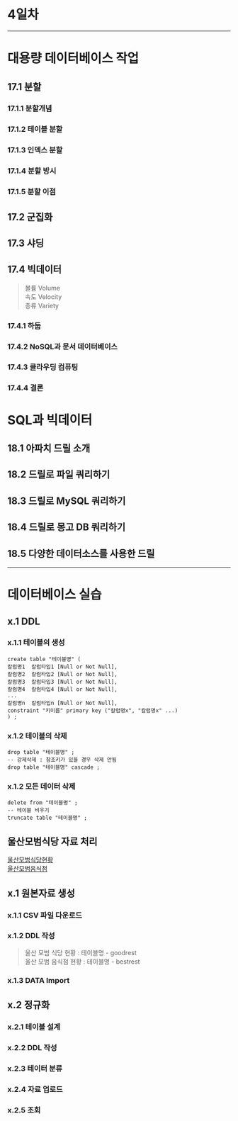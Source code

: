 # 4일차 
--- 
# 대용량 데이터베이스 작업 
## 17.1 분할 
### 17.1.1 분할개념 
### 17.1.2 테이블 분할 
### 17.1.3 인덱스 분할 
### 17.1.4 분할 방시 
### 17.1.5 분할 이점 
## 17.2 군집화 
## 17.3 샤딩 
## 17.4 빅데이터 
> 볼륨 Volume    
> 속도 Velocity    
> 종류 Variety     

### 17.4.1 하둡 
### 17.4.2 NoSQL과 문서 데이터베이스 
### 17.4.3 클라우딩 컴퓨팅 
### 17.4.4 결론 

# SQL과 빅데이터 
## 18.1 아파치 드릴 소개 
## 18.2 드릴로 파일 쿼리하기 
## 18.3 드릴로 MySQL 쿼리하기 
## 18.4 드릴로 몽고 DB 쿼리하기 
## 18.5 다양한 데이터소스를 사용한 드릴 
--- 
# 데이터베이스 실습 

## x.1 DDL 
### x.1.1 테이블의 생성 
``` 
create table "테이블명" ( 
칼럼명1  칼럼타입1 [Null or Not Null], 
칼럼명2  칼럼타입2 [Null or Not Null], 
칼럼명3  칼럼타입3 [Null or Not Null], 
칼럼명4  칼럼타입4 [Null or Not Null], 
...
칼럼명n  칼럼타입n [Null or Not Null], 
constraint "키이름" primary key ("칼럼명x", "칼럼명x" ...)
) ; 
``` 
### x.1.2 테이블의 삭제 
```
drop table "테이블명" ; 
-- 강제삭제 : 참조키가 있을 경우 삭제 안됨 
drop table "테이블명" cascade ; 
``` 
### x.1.2 모든 데이터 삭제 
```
delete from "테이블명" ; 
-- 테이블 비우기 
truncate table "테이블명" ; 
``` 
## 울산모범식당 자료 처리 

[울산모범식당현황](https://www.data.go.kr/data/15083263/fileData.do)    
[울산모범음식점](https://data.ulsan.go.kr/user/apimng/dataset/totalView.ulsan?searchCondition=REG_TITLE&postSearch=%EB%AA%A8%EB%B2%94%EC%9D%8C%EC%8B%9D%EC%A0%90&searchRegGroup=&apiRegSid=169&regType=&orderField=VIEW_COUNT&orderSort=DESC&menuCd=DOM_000000101005000000&pageIndex=1&regGroupArr=&offerInstArr=#read/page=1&perPage=10) 

## x.1 원본자료 생성 
### x.1.1 CSV 파일 다운로드 
### x.1.2 DDL 작성 
  > 울산 모범 식당 현황 : 테이블명 - goodrest     
  > 울산 모범 음식점 현황 : 테이블명 - bestrest 
### x.1.3 DATA Import 

## x.2 정규화 
### x.2.1 테이블 설계 
### x.2.2 DDL 작성 
### x.2.3 테이터 분류 
### x.2.4 자료 업로드 
### x.2.5 조회 


